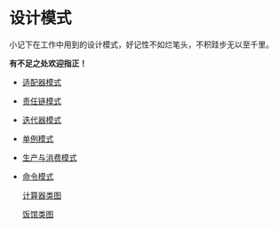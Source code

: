 # 设计模式

小记下在工作中用到的设计模式，好记性不如烂笔头，不积跬步无以至千里。

**有不足之处欢迎指正！**
- [适配器模式](https://github.com/Taxz/DesignPattern/blob/master/src/main/java/study/txz/example/adapterpattern/Test.java)
- [责任链模式](https://github.com/Taxz/DesignPattern/blob/master/src/main/java/study/txz/example/chainofresponsibility/demo.java)
- [迭代器模式](https://github.com/Taxz/DesignPattern/blob/master/src/main/java/study/txz/example/iterator/demo.java)
- [单例模式](https://github.com/Taxz/DesignPattern/blob/master/src/main/java/study/txz/example/singleton/HungrySingleton.java)
- [生产与消费模式](https://github.com/Taxz/DesignPattern/tree/master/src/main/java/study/txz/example/product/consumer)
- [命令模式](https://github.com/Taxz/DesignPattern/blob/master/src/main/java/study/txz/example/commandpattern/Client.java)

  [计算器类图](https://github.com/Taxz/DesignPattern/blob/master/src/main/java/study/txz/example/commandpattern/uml/Calculator.jpg)

  [饭馆类图](https://github.com/Taxz/DesignPattern/blob/master/src/main/java/study/txz/example/commandpattern/uml/cook.jpg)


